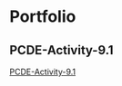 # Portfolio
## PCDE-Activity-9.1
<a href="https://github.com/jm4lm/PCDE-Activity-9.1">PCDE-Activity-9.1</a>
